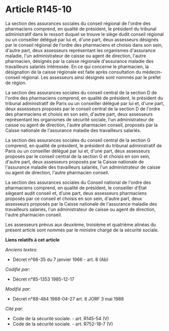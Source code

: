 # Article R145-10

La section des assurances sociales du conseil régional de l'ordre des pharmaciens comprend, en qualité de président, le
président du tribunal administratif dans le ressort duquel se trouve le siège dudit conseil régional ou un conseiller délégué
par lui et, d'une part, deux assesseurs désignés par le conseil régional de l'ordre des pharmaciens et choisis dans son sein,
d'autre part, deux assesseurs représentant les organismes d'assurance maladie, l'un administrateur de caisse ou agent de
direction, l'autre pharmacien, désignés par la caisse régionale d'assurance maladie des travailleurs salariés intéressée. En
ce qui concerne le pharmacien, la désignation de la caisse régionale est faite après consultation du médecin-conseil
régional. Les assesseurs ainsi désignés sont nommés par le préfet de région. 

La section des assurances sociales du conseil central de la section D de l'ordre des pharmaciens comprend, en qualité de
président, le président du tribunal administratif de Paris ou un conseiller délégué par lui et, d'une part, deux assesseurs
proposés par le conseil central de la section D de l'ordre des pharmaciens et choisis en son sein, d'autre part, deux
assesseurs représentant les organismes de sécurité sociale, l'un administrateur de caisse ou agent de direction, l'autre
pharmacien conseil, proposés par la Caisse nationale de l'assurance maladie des travailleurs salariés.

La section des assurances sociales du conseil central de la section G comprend, en qualité de président, le président du
tribunal administratif de Paris ou un conseiller délégué par lui et, d'une part, deux assesseurs proposés par le conseil
central de la section G et choisis en son sein, d'autre part, deux assesseurs proposés par la Caisse nationale de l'assurance
maladie des travailleurs salariés, l'un administrateur de caisse ou agent de direction, l'autre pharmacien conseil.

La section des assurances sociales du Conseil national de l'ordre des pharmaciens comprend, en qualité de président, le
conseiller d'Etat siègeant audit conseil et, d'une part, deux assesseurs pharmaciens proposés par ce conseil et choisis en
son sein, d'autre part, deux assesseurs proposés par la Caisse nationale de l'assurance maladie des travailleurs salariés,
l'un administrateur de caisse ou agent de direction, l'autre pharmacien conseil.

Les assesseurs prévus aux deuxième, troisième et quatrième alinéas du présent article sont nommés par le ministre chargé de
la sécurité sociale.

**Liens relatifs à cet article**

_Anciens textes_:

  - Décret n°66-35 du 7 janvier 1966 - art. 8 (Ab)

_Codifié par_:

  - Décret n°85-1353 1985-12-17

_Modifié par_:

  - Décret n°88-484 1988-04-27 art. 8 JORF 3 mai 1988

_Cité par_:

  - Code de la sécurité sociale. - art. R145-54 (V)
  - Code de la sécurité sociale. - art. R752-18-7 (V)
